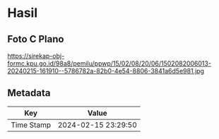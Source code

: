 # Hasil

## Foto C Plano

https://sirekap-obj-formc.kpu.go.id/98a8/pemilu/ppwp/15/02/08/20/06/1502082006013-20240215-161910--5786782a-82b0-4e54-8806-3841a6d5e981.jpg


## Metadata

| Key        | Value               |
| ---------- | ------------------- |
| Time Stamp | 2024-02-15 23:29:50 |



